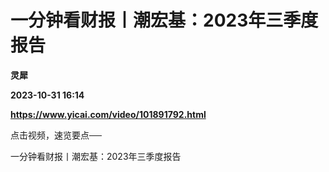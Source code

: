 # 一分钟看财报丨潮宏基：2023年三季度报告
**灵犀**

**2023-10-31 16:14**

**https://www.yicai.com/video/101891792.html**

点击视频，速览要点──

一分钟看财报丨潮宏基：2023年三季度报告